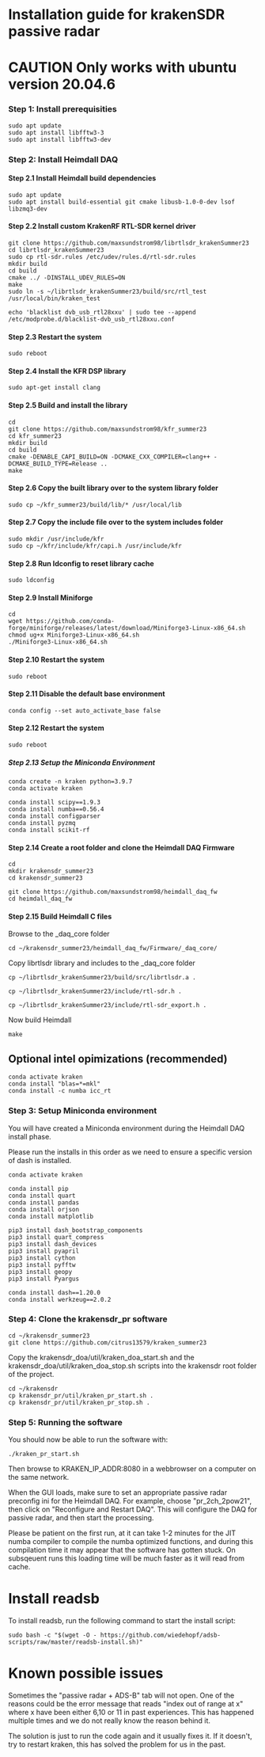 # Installation guide for krakenSDR passive radar

# CAUTION Only works with ubuntu version 20.04.6

### Step 1: Install prerequisities
```
sudo apt update
sudo apt install libfftw3-3
sudo apt install libfftw3-dev
```
### Step 2: Install Heimdall DAQ  

#### Step 2.1 Install Heimdall build dependencies  
```
sudo apt update
sudo apt install build-essential git cmake libusb-1.0-0-dev lsof libzmq3-dev
```

#### Step 2.2 Install custom KrakenRF RTL-SDR kernel driver  
```
git clone https://github.com/maxsundstrom98/librtlsdr_krakenSummer23
cd librtlsdr_krakenSummer23
sudo cp rtl-sdr.rules /etc/udev/rules.d/rtl-sdr.rules
mkdir build
cd build
cmake ../ -DINSTALL_UDEV_RULES=ON
make
sudo ln -s ~/librtlsdr_krakenSummer23/build/src/rtl_test /usr/local/bin/kraken_test

echo 'blacklist dvb_usb_rtl28xxu' | sudo tee --append /etc/modprobe.d/blacklist-dvb_usb_rtl28xxu.conf
```

#### Step 2.3 Restart the system  
```
sudo reboot
```

#### Step 2.4 Install the KFR DSP library  
```
sudo apt-get install clang
```

#### Step 2.5 Build and install the library
```
cd
git clone https://github.com/maxsundstrom98/kfr_summer23
cd kfr_summer23
mkdir build
cd build
cmake -DENABLE_CAPI_BUILD=ON -DCMAKE_CXX_COMPILER=clang++ -DCMAKE_BUILD_TYPE=Release ..
make
```

#### Step 2.6 Copy the built library over to the system library folder  
```
sudo cp ~/kfr_summer23/build/lib/* /usr/local/lib
```


#### Step 2.7 Copy the include file over to the system includes folder  
```
sudo mkdir /usr/include/kfr
sudo cp ~/kfr/include/kfr/capi.h /usr/include/kfr
```

#### Step 2.8 Run ldconfig to reset library cache
```
sudo ldconfig
```

#### Step 2.9 Install Miniforge

```
cd
wget https://github.com/conda-forge/miniforge/releases/latest/download/Miniforge3-Linux-x86_64.sh
chmod ug+x Miniforge3-Linux-x86_64.sh
./Miniforge3-Linux-x86_64.sh
```

#### Step 2.10 Restart the system
```
sudo reboot
```

#### Step 2.11 Disable the default base environment  
```
conda config --set auto_activate_base false
```



#### Step 2.12 Restart the system
```
sudo reboot
```

##### Step 2.13 Setup the Miniconda Environment
```
conda create -n kraken python=3.9.7
conda activate kraken

conda install scipy==1.9.3
conda install numba==0.56.4
conda install configparser
conda install pyzmq
conda install scikit-rf
```

#### Step 2.14 Create a root folder and clone the Heimdall DAQ Firmware
```
cd
mkdir krakensdr_summer23
cd krakensdr_summer23

git clone https://github.com/maxsundstrom98/heimdall_daq_fw
cd heimdall_daq_fw
```

#### Step 2.15 Build Heimdall C files  

Browse to the _daq_core folder
```
cd ~/krakensdr_summer23/heimdall_daq_fw/Firmware/_daq_core/
```
Copy librtlsdr library and includes to the _daq_core folder  
```
cp ~/librtlsdr_krakenSummer23/build/src/librtlsdr.a .

cp ~/librtlsdr_krakenSummer23/include/rtl-sdr.h .

cp ~/librtlsdr_krakenSummer23/include/rtl-sdr_export.h .

```
Now build Heimdall
```
make
```

## Optional intel opimizations (recommended)  
```
conda activate kraken
conda install "blas=*=mkl"
conda install -c numba icc_rt
```

### Step 3: Setup Miniconda environment
You will have created a Miniconda environment during the Heimdall DAQ install phase.

Please run the installs in this order as we need to ensure a specific version of dash is installed.

```
conda activate kraken

conda install pip
conda install quart
conda install pandas
conda install orjson
conda install matplotlib

pip3 install dash_bootstrap_components
pip3 install quart_compress
pip3 install dash_devices
pip3 install pyapril
pip3 install cython
pip3 install pyfftw
pip3 install geopy
pip3 install Pyargus

conda install dash==1.20.0
conda install werkzeug==2.0.2
```

### Step 4: Clone the krakensdr_pr software
```
cd ~/krakensdr_summer23
git clone https://github.com/citrus13579/kraken_summer23
```
Copy the krakensdr_doa/util/kraken_doa_start.sh and the krakensdr_doa/util/kraken_doa_stop.sh scripts into the krakensdr root folder of the project.  
```
cd ~/krakensdr
cp krakensdr_pr/util/kraken_pr_start.sh .
cp krakensdr_pr/util/kraken_pr_stop.sh .
```
### Step 5: Running the software  

You should now be able to run the software with:
```
./kraken_pr_start.sh
```
Then browse to KRAKEN_IP_ADDR:8080 in a webbrowser on a computer on the same network.

When the GUI loads, make sure to set an appropriate passive radar preconfig ini for the Heimdall DAQ. For example, choose "pr_2ch_2pow21", then click on "Reconfigure and Restart DAQ". This will configure the DAQ for passive radar, and then start the processing.

Please be patient on the first run, at it can take 1-2 minutes for the JIT numba compiler to compile the numba optimized functions, and during this compilation time it may appear that the software has gotten stuck. On subsqeuent runs this loading time will be much faster as it will read from cache.

# Install readsb
To install readsb, run the following command to start the install script:
```
sudo bash -c "$(wget -O - https://github.com/wiedehopf/adsb-scripts/raw/master/readsb-install.sh)"
```



# Known possible issues

Sometimes the "passive radar + ADS-B" tab will not open. 
One of the reasons could be the error message that reads "index out of range at x" where x have been either 6,10 or 11 in past experiences. This has happened multiple times and we do not really know the reason behind it.

The solution is just to run the code again and it usually fixes it. If it doesn't, try to restart kraken, this has solved the problem for us in the past.
